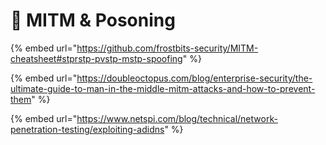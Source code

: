 # 🔴 MITM & Posoning

{% embed url="https://github.com/frostbits-security/MITM-cheatsheet#stprstp-pvstp-mstp-spoofing" %}

{% embed url="https://doubleoctopus.com/blog/enterprise-security/the-ultimate-guide-to-man-in-the-middle-mitm-attacks-and-how-to-prevent-them" %}

{% embed url="https://www.netspi.com/blog/technical/network-penetration-testing/exploiting-adidns" %}
